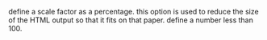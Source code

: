 define a scale factor as a percentage. this option is used to reduce the size of the HTML output so that it fits on that paper. define a number less than 100.
